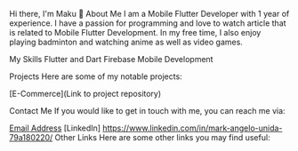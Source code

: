 Hi there, I'm Maku 👋
About Me
I am a Mobile Flutter Developer with 1 year of experience. I have a passion for programming and love to watch article that is related to Mobile Flutter Development. In my free time, I also enjoy playing badminton and watching anime as well as video games.

My Skills
Flutter and Dart
Firebase
Mobile Development

Projects
Here are some of my notable projects:

[E-Commerce](Link to project repository)

Contact Me
If you would like to get in touch with me, you can reach me via:

[Email Address](markangelo.u.unida@gmail.com)
[LinkedIn] https://www.linkedin.com/in/mark-angelo-unida-79a180220/
Other Links
Here are some other links you may find useful:


